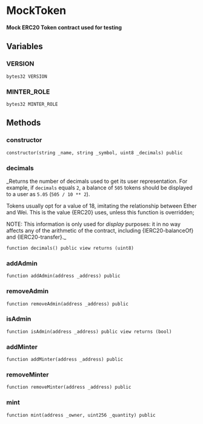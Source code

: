# MockToken

**Mock ERC20 Token contract used for testing**

## Variables

### VERSION

```solidity
bytes32 VERSION
```
### MINTER_ROLE

```solidity
bytes32 MINTER_ROLE
```

## Methods

### constructor

```solidity
constructor(string _name, string _symbol, uint8 _decimals) public
```

### decimals

_Returns the number of decimals used to get its user representation.
For example, if `decimals` equals `2`, a balance of `505` tokens should
be displayed to a user as `5.05` (`505 / 10 ** 2`).

Tokens usually opt for a value of 18, imitating the relationship between
Ether and Wei. This is the value {ERC20} uses, unless this function is
overridden;

NOTE: This information is only used for _display_ purposes: it in
no way affects any of the arithmetic of the contract, including
{IERC20-balanceOf} and {IERC20-transfer}._

```solidity
function decimals() public view returns (uint8)
```

### addAdmin

```solidity
function addAdmin(address _address) public
```

### removeAdmin

```solidity
function removeAdmin(address _address) public
```

### isAdmin

```solidity
function isAdmin(address _address) public view returns (bool)
```

### addMinter

```solidity
function addMinter(address _address) public
```

### removeMinter

```solidity
function removeMinter(address _address) public
```

### mint

```solidity
function mint(address _owner, uint256 _quantity) public
```

